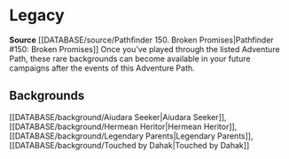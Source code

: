 ﻿---
id: '270'
name: Legacy
rarity: Common
source: '[[DATABASE/source/Pathfinder 150. Broken Promises|Pathfinder #150: Broken
  Promises]]'
trait:
- Legacy
type: Trait

---
# Legacy

**Source** [[DATABASE/source/Pathfinder 150. Broken Promises|Pathfinder #150: Broken Promises]]
Once you’ve played through the listed Adventure Path, these rare backgrounds can become available in your future campaigns after the events of this Adventure Path.

## Backgrounds

[[DATABASE/background/Aiudara Seeker|Aiudara Seeker]], [[DATABASE/background/Hermean Heritor|Hermean Heritor]], [[DATABASE/background/Legendary Parents|Legendary Parents]], [[DATABASE/background/Touched by Dahak|Touched by Dahak]]